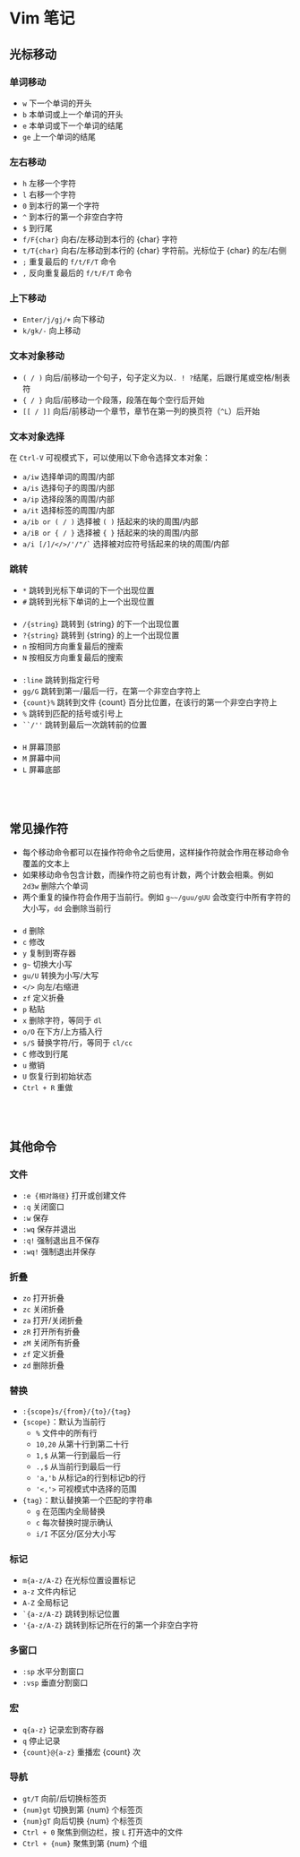# Vim 笔记
## 光标移动
### 单词移动

- `w` 下一个单词的开头
- `b` 本单词或上一个单词的开头
- `e` 本单词或下一个单词的结尾
- `ge` 上一个单词的结尾

### 左右移动

- `h` 左移一个字符
- `l` 右移一个字符
- `0` 到本行的第一个字符
- `^` 到本行的第一个非空白字符
- `$` 到行尾
- `f/F{char}` 向右/左移动到本行的 {char} 字符
- `t/T{char}` 向右/左移动到本行的 {char} 字符前。光标位于 {char} 的左/右侧
- `;` 重复最后的 `f/t/F/T` 命令
- `,` 反向重复最后的 `f/t/F/T` 命令

### 上下移动

- `Enter/j/gj/+` 向下移动
- `k/gk/-` 向上移动

### 文本对象移动

- `( / )`	向后/前移动一个句子，句子定义为以`. ! ?`结尾，后跟行尾或空格/制表符
- `{ / }`	向后/前移动一个段落，段落在每个空行后开始
- `[[ / ]]` 向后/前移动一个章节，章节在第一列的换页符（`^L`）后开始

### 文本对象选择

在 `Ctrl-V` 可视模式下，可以使用以下命令选择文本对象：

- `a/iw` 选择单词的周围/内部
- `a/is` 选择句子的周围/内部
- `a/ip` 选择段落的周围/内部
- `a/it` 选择标签的周围/内部
- `a/ib or ( / )` 选择被 `( )` 括起来的块的周围/内部
- `a/iB or { / }` 选择被 `{ }` 括起来的块的周围/内部
- `` a/i [/]/</>/'/"/` `` 选择被对应符号括起来的块的周围/内部


### 跳转

- `*` 跳转到光标下单词的下一个出现位置
- `#` 跳转到光标下单词的上一个出现位置

<div style="margin-top: 15pt"></div>

- `/{string}` 跳转到 {string} 的下一个出现位置
- `?{string}` 跳转到 {string} 的上一个出现位置
- `n` 按相同方向重复最后的搜索
- `N` 按相反方向重复最后的搜索

<div style="margin-top: 15pt"></div>

- `:line` 跳转到指定行号
- `gg/G` 跳转到第一/最后一行，在第一个非空白字符上
- `{count}%` 跳转到文件 {count} 百分比位置，在该行的第一个非空白字符上
- `%` 跳转到匹配的括号或引号上
- ``` ``/'' ``` 跳转到最后一次跳转前的位置

<div style="margin-top: 15pt"></div>

- `H` 屏幕顶部
- `M` 屏幕中间
- `L` 屏幕底部





<div style="margin-top: 60pt"></div>

## 常见操作符

- 每个移动命令都可以在操作符命令之后使用，这样操作符就会作用在移动命令覆盖的文本上
- 如果移动命令包含计数，而操作符之前也有计数，两个计数会相乘。例如 `2d3w` 删除六个单词
- 两个重复的操作符会作用于当前行。例如 `g~~/guu/gUU` 会改变行中所有字符的大小写，`dd` 会删除当前行

<div style="margin-top: 15pt"></div>

- `d` 删除
- `c` 修改
- `y` 复制到寄存器
- `g~` 切换大小写
- `gu/U` 转换为小写/大写
- `</>` 向左/右缩进
- `zf` 定义折叠
- `p` 粘贴
- `x` 删除字符，等同于 `dl`
- `o/O` 在下方/上方插入行
- `s/S` 替换字符/行，等同于 `cl/cc`
- `C` 修改到行尾
- `u` 撤销
- `U` 恢复行到初始状态
- `Ctrl + R` 重做






<div style="margin-top: 60pt"></div>

## 其他命令
### 文件

- `:e {相对路径}` 打开或创建文件
- `:q` 关闭窗口
- `:w` 保存
- `:wq` 保存并退出
- `:q!` 强制退出且不保存
- `:wq!` 强制退出并保存

### 折叠

- `zo` 打开折叠
- `zc` 关闭折叠
- `za` 打开/关闭折叠
- `zR` 打开所有折叠
- `zM` 关闭所有折叠
- `zf` 定义折叠
- `zd` 删除折叠

### 替换

- `:{scope}s/{from}/{to}/{tag}`
- `{scope}`：默认为当前行
    - `%` 文件中的所有行
    - `10,20` 从第十行到第二十行
    - `1,$` 从第一行到最后一行
    - `.,$` 从当前行到最后一行
    - `'a,'b` 从标记a的行到标记b的行
    - `'<,'>` 可视模式中选择的范围
- `{tag}`：默认替换第一个匹配的字符串
    - `g` 在范围内全局替换
    - `c` 每次替换时提示确认
    - `i/I` 不区分/区分大小写

### 标记

- `m{a-z/A-Z}` 在光标位置设置标记
- `a-z` 文件内标记
- `A-Z` 全局标记
- `` `{a-z/A-Z} `` 跳转到标记位置
- `'{a-z/A-Z}` 跳转到标记所在行的第一个非空白字符

### 多窗口

- `:sp` 水平分割窗口
- `:vsp` 垂直分割窗口

### 宏

- `q{a-z}` 记录宏到寄存器
- `q` 停止记录
- `{count}@{a-z}` 重播宏 {count} 次

### 导航

- `gt/T` 向前/后切换标签页
- `{num}gt` 切换到第 {num} 个标签页
- `{num}gT` 向后切换 {num} 个标签页
- `Ctrl + 0` 聚焦到侧边栏，按 `L` 打开选中的文件
- `Ctrl + {num}` 聚焦到第 {num} 个组
